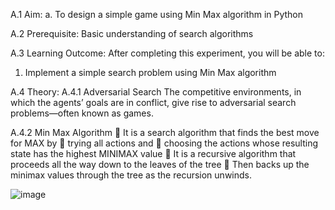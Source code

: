 A.1 Aim: 
a. To design a simple game using Min Max algorithm in Python

A.2
Prerequisite: Basic understanding of search algorithms

A.3 
Learning Outcome:
After completing this experiment, you will be able to:
1. Implement a simple search problem using Min Max algorithm

A.4 Theory:
A.4.1 Adversarial Search
The competitive environments, in which the agents’ goals are in conflict, give rise to adversarial 
search problems—often known as games.

A.4.2 Min Max Algorithm
 It is a search algorithm that finds the best move for MAX by
 trying all actions and 
 choosing the actions whose resulting state has the highest MINIMAX value
 It is a recursive algorithm that proceeds all the way down to the leaves of the tree
 Then backs up the minimax values through the tree as the recursion unwinds.


![image](https://user-images.githubusercontent.com/57552973/207907446-fe6c8c8a-defa-4990-92a6-44729710cbe9.png)
